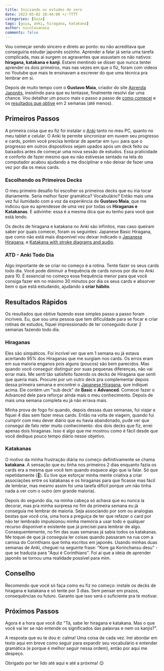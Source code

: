 ```yaml
---
title: Iniciando os estudos do zero
date: 2023-05-02 18:44:00 +/-TTTT
categories: [Guia]
tags: [guia, anki, hiragana, katakana]
author: nicolasanaia
comments: false
---
```


Vou começar sendo sincero e direto ao ponto: eu não acreditava que conseguiria estudar japonês sozinho. Aprender a falar já seria uma tarefa complicada, mas aí surgem os agravantes que assustam os não nativos: **hiragana, katakana e kanji**. Estarei mentindo se disser que nunca tentei aprender os dois primeiros, mas nas vezes em que o fiz, foram com vídeos no Youtube que mais te ensinavam a escrever do que uma técnica pra lembrar em si.

Depois de muito tempo com o **Gustavo Maia**, criador do site [Aprenda Japonês](https://aprendajp.com/), insistindo para que eu tentasse, finalmente resolvi dar uma chance. Vou detalhar um pouco mais o passo a passo de [como comecei](#primeiros-passos) e os [resultados que obtive](#resultados-rápidos) em 2 semanas (até menos).


## Primeiros Passos

A primeira coisa que eu fiz foi instalar o [Anki](https://apps.ankiweb.net/) tanto no meu PC, quanto no meu tablet e celular. O Anki te permite sincronizar em nuvem seu progresso e cards, porém você precisa lembrar de apertar em `Sync` para que o progresso em outros dispositivos sejam upados após um deck feito ou baixados antes de começar uma nova sessão de estudos. Essa praticidade e conforto de fazer mesmo que eu não estivesse sentado na tela do computador acabou ajudando a me disciplinar e não deixar de fazer uma vez por dia os meus cards.

### Escolhendo os Primeiros Decks

O meu primeiro desafio foi escolher os primeiros decks que eu iria tocar diariamente. Seria melhor fazer gramática? Vocabulário?
Então mais uma vez fui ilumidado com a voz da experiência de **Gustavo Maia**, que me indicou que eu aprendesse de uma vez por todas os **Hiraganas e Katakanas**. E adivinhe: essa é a mesma dica que eu tenho para você que está lendo.

Os decks de hiragana e katakana no Anki são infinitos, mas caso queiram saber por quais comecei, foram os seguintes: Japanese Basic Hiragana, que como não está mais disponível vou deixar indicado o [Japanese Hiragana](https://ankiweb.net/shared/info/195754716), e [Katakana with stroke diagrams and audio](https://ankiweb.net/shared/info/1678048485).

### ATD - Anki Todo Dia

Algo importante de se criar no começo é a rotina. Tente fazer os seus cards todo dia.
Você pode diminuir a frequência de cards novos por dia no Anki para 10. É essencial no começo essa frequência menor para que você consiga fazer em no máximo 30 minutos por dia os seus cards e absorver bem o que está estudando, ajudando a **criar hábito**.


## Resultados Rápidos

Os resultados que obtive fazendo esse simples passo a passo foram incríveis. Eu, que sou uma pessoa que tem dificuldade para se focar e criar rotinas de estudos, fiquei impressionado de ter conseguido durar 2 semanas fazendo todo dia.

### Hiraganas

Eles são simpáticos. Foi incrível ver que em 1 semana eu já estava acertando 95% dos Hiraganas que me surgiam nos cards. Os erros eram em sua maioria enganos pois alguns (poucos) são bem parecidos. Mas quando você conseguir distinguir por suas pequenas diferenças, não vai errar mais.
Me senti tão satisfeito fazendo os decks de Hiragana que senti que queria mais. Procurei por um outro deck pra complementar depois dessa primeira semana e encontrei o [Japanese Hiragana](https://ankiweb.net/shared/info/195754716), que indiquei acima. Ele contém um "sub deck" de **Basic** e **Advanced**. Comecei fazer o Advanced dele para reforçar ainda mais o meu conhecimento. Depois de mais uma semana completa eu já não errava mais.

Minha prova de fogo foi quando, depois dessas duas semanas, fui viajar e fiquei 4 dias sem fazer meus cards. Então na volta de viagem, quando fui cumprir com meu dever diário que eu havia abandonado, pude ver que consegui de fato reter muito conhecimento: dos dois decks que fiz, errei apenas dois hiraganas. Isso é algo que me mostrou como é fácil desde que você dedique pouco tempo diário nesse objetivo.

### Katakanas

O motivo da minha frustração diária no começo definitivamente se chama **katakana**. A sensação que eu tinha nos primeiros 2 dias enquanto fazia os cards era a mesma que você tem quando esquece algo que ia falar. Só que repetidamente (🤣). Eu tive que esforçar minha mente criativa a criar associações entre os katakanas e os hiraganas para que ficasse mas fácil de lembrar, mas mesmo assim foi uma tarefa difícil porque um não tinha nada a ver com o outro (em grande maioria).

Depois do segundo dia, na minha cabeça só achava que eu nunca ia decorar, mas pra minha surpresa no fim da primeira semana eu já conseguia me lembrar de maioria. Seja associando por som ou analogias bestas que você cria, uma hora a preguiça de ter que refazer o card por não ter lembrado impulsionou minha memória a usar todo e qualquer recurso disponível e existente que já precisei para lembrar de algo. Consequentemente, no fim das suas semanas já sabia todos os katakanas. Me toquei de que já conseguia ler coisas quando passaram na rua com a camisa do Corinthians que tinha escritos em japonês. Usando minhas duas semanas de Anki, cheguei na seguinte frase: "Kore ga Korinchansu desu" - que se traduzia para "Aqui é Corinthians". Foi aí que a ideia de aprender japonês se tornou uma realidade possível para mim.


## Conselho

Recomendo que você só faça como eu fiz no começo: instale os decks de hiragana e katakana e só tente por 3 dias. Sem pensar em prazos, consequências ou futuro. Garanto que isso será o suficiente pra te motivar.


## Próximos Passos

Agora é a hora que você diz "Tá, sabe ler hiragana e katakana. Mas o que você vai ler se não entende os significados das palavras e nem os kanjis?".

A resposta que eu te dou é: calma! Uma coisa de cada vez. Irei abordar em texto aqui em breve como seguir para expandir seu vocabulário e entender gramática (e porque é melhor seguir nessa ordem), então por aqui me despeço.

Obrigado por ter lido até aqui e até a próxima! 😉
